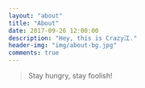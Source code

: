 ```yaml
---
layout: "about"
title: "About"
date: 2017-09-26 12:00:00
description: "Hey, this is Crazy江."
header-img: "img/about-bg.jpg"
comments: true
---
```



>Stay hungry, stay foolish!
